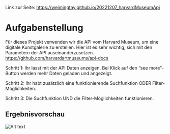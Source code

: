 Link zur Seite: https://weimingtay.github.io/20221207_harvardMuseumApi

# Aufgabenstellung


Für dieses Projekt verwenden wir die API vom Harvard Museum, um eine digitale Kunstgalerie zu erstellen. Hier ist es sehr wichtig, sich mit den Parametern der API auseinanderzusetzen. 
https://github.com/harvardartmuseums/api-docs

Schritt 1:
Ihr lasst mit der API Daten anzeigen. Bei Klick auf den “see more”-Button werden mehr Daten geladen und angezeigt.

Schritt 2: 
Ihr habt zusätzlich eine funktionierende Suchfunktion ODER Filter-Möglichkeiten.

Schritt 3:
Die Suchfunktion UND die Filter-Möglichkeiten funktionieren. 

## Ergebnisvorschau

![Alt text](../../../../../../../../../../C:/Users/ming2/OneDrive/superCODE/VSCode/001_superCode/202212_Dezember/080_20221205/aSD/assets/img/Screenshot%202022-12-05%20181051.png)